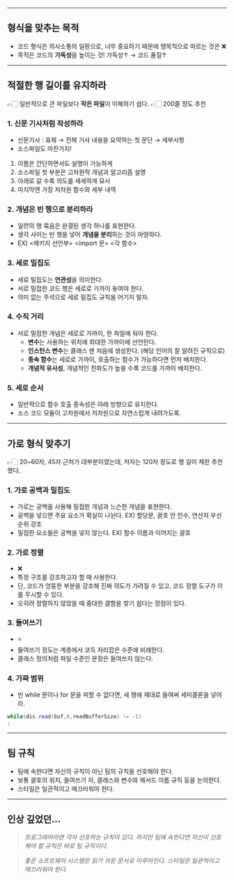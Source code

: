 - - -

## 형식을  맞추는 목적
* 코드 형식은 의사소통의 일환으로, 너무 중요하기 때문에 맹목적으로 따르는 것은 ❌
* 목적은 코드의 **가독성**을 높이는 것!
가독성↑ → 코드 품질↑

- - -

## 적절한 행 길이를 유지하라
👉🏻 일반적으로 큰 파일보다 **작은 파일**이 이해하기 쉽다.
👉🏻 200줄 정도 추천



### 1.  신문 기사처럼 작성하라
* 신문기사 : 표제 → 전체 기사 내용을 요약하는 첫 문단 → 세부사항
* 소스파일도 마찬가지!
1) 이름은 간단하면서도 설명이 가능하게
2) 소스파일 첫 부분은 고차원적 개념과 알고리즘 설명
3) 아래로 갈 수록 의도를 세세하게 묘사
4) 마지막엔 가장 저차원 함수와 세부 내역

### 2. 개념은 빈 행으로 분리하라
* 일련의 행 묶음은 완결된 생각 하나를 표현한다.
* 생각 사이는 빈 행을 넣어 **개념을 분리**하는 것이 마땅하다.
* EX) <패키지 선언부> <import 문> <각 함수>

### 3. 세로 밀집도
* 세로 밀집도는 **연관성**을 의미한다.
* 서로 밀접한 코드 행은 세로로 가까이 놓여야 한다.
* 의미 없는 주석으로 세로 밀집도 규칙을 어기지 말자.

### 4. 수직 거리
* 서로 밀접한 개념은 세로로 가까이, 한 파일에 둬야 한다.
    * **변수**는 사용하는 위치에 최대한 가까이에 선언한다.
    * **인스턴스 변수**는 클래스 맨 처음에 생성한다. (해당 언어의 잘 알려진 규칙으로)
    * **종속 함수**는 세로로 가까이, 호출하는 함수가 가능하다면 먼저 배치한다.
    * **개념적 유사성**, 개념적인 친화도가 높을 수록 코드를 가까이 배치한다.

### 5. 세로 순서
* 일반적으로 함수 호출 종속성은 아래 방향으로 유지한다.
* 소스 코드 모듈이 고차원에서 저차원으로 자연스럽게 내려가도록.

- - -

## 가로 형식 맞추기
👉🏻 20~60자, 45자 근처가 대부분이였는데, 저자는 120자 정도로 행 길이 제한 추천했다.

### 1. 가로 공백과 밀집도
* 가로는 공백을 사용해 밀접한 개념과 느슨한 개념을 표현한다.
* 공백을 넣으면 주요 요소가 확실이 나뉜다. 
EX) 할당문, 괄호 안 인수, 연산자 우선순위 강조
* 밀접한 요소들은 공백을 넣지 않는다. 
EX) 함수 이름과 이어지는 괄호

### 2. 가로 정렬
* ❌
* 특정 구조를 강조하고자 할 때 사용한다.
* 단, 코드가 엉뚱한 부분을 강조해 진짜 의도가 가려질 수 있고, 코드 정렬 도구가 이를 무시할 수 있다.
* 오히려 정렬하지 않았을 때 중대한 결함을 찾기 쉽다는 장점이 있다.

### 3. 들여쓰기
* ⭐️
* 들여쓰기 정도는 계층에서 코득 자리잡은 수준에 비례한다.
* 클래스 정의처럼 파일 수준인 문장은 들여쓰지 않는다.

### 4. 가짜 범위
* 빈 while 문이나 for 문을 피할 수 없다면, 새 행에 제대로 들여써 세미콜론을 넣어라. 
```java
while(dis.read(buf,0,readBufferSize) != -1)
;
```

- - -

## 팀 규칙
* 팀에 속한다면 자신의 규칙이 아닌 팀의 규칙을 선호해야 한다.
* 보통 괄호의 위치, 들여쓰기 자, 클래스와 변수와 메서드 이름 규칙 등을 논의한다.
* 스타일은 일관적이고 매끄러워야 한다. 

- - -

## 인상 깊었던...
> _프로그래머라면 각자 선호하는 규칙이 있다. 하지만 팀에 속한다면 자신이 선호해야 할 규칙은 바로 팀 규칙이다._

> _좋은 소프트웨어 시스템은 읽기 쉬운 문서로 이루어진다. 스타일은 일관적이고 매끄러워야 한다._